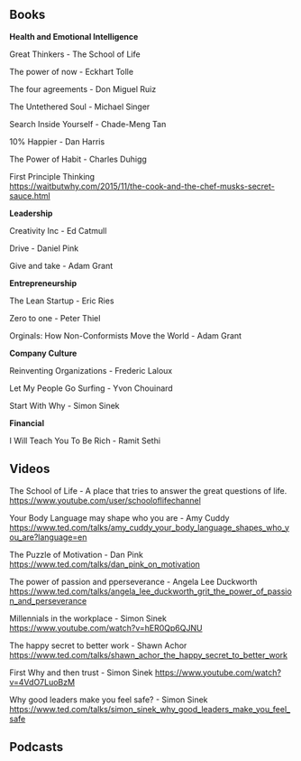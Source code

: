 ## **Books** 


**Health and Emotional Intelligence**

Great Thinkers - The School of Life 

The power of now - Eckhart Tolle 

The four agreements - Don Miguel Ruiz 

The Untethered Soul - Michael Singer 

Search Inside Yourself - Chade-Meng Tan 

10% Happier - Dan Harris 

The Power of Habit - Charles Duhigg 

First Principle Thinking  
https://waitbutwhy.com/2015/11/the-cook-and-the-chef-musks-secret-sauce.html



**Leadership** 

Creativity Inc - Ed Catmull 

Drive - Daniel Pink 

Give and take - Adam Grant 



**Entrepreneurship**

The Lean Startup - Eric Ries 

Zero to one - Peter Thiel 

Orginals: How Non-Conformists Move the World - Adam Grant 



**Company Culture** 

Reinventing Organizations - Frederic Laloux

Let My People Go Surfing - Yvon Chouinard 

Start With Why - Simon Sinek 



**Financial** 

I Will Teach You To Be Rich - Ramit Sethi 



## **Videos** 

The School of Life - A place that tries to answer the great questions of life.  
https://www.youtube.com/user/schooloflifechannel

Your Body Language may shape who you are - Amy Cuddy 
https://www.ted.com/talks/amy_cuddy_your_body_language_shapes_who_you_are?language=en

The Puzzle of Motivation - Dan Pink 
https://www.ted.com/talks/dan_pink_on_motivation

The power of passion and pperseverance - Angela Lee Duckworth 
https://www.ted.com/talks/angela_lee_duckworth_grit_the_power_of_passion_and_perseverance

Millennials in the workplace - Simon Sinek 
https://www.youtube.com/watch?v=hER0Qp6QJNU

The happy secret to better work - Shawn Achor 
https://www.ted.com/talks/shawn_achor_the_happy_secret_to_better_work

First Why and then trust - Simon Sinek 
https://www.youtube.com/watch?v=4VdO7LuoBzM

Why good leaders make you feel safe? - Simon Sinek 
https://www.ted.com/talks/simon_sinek_why_good_leaders_make_you_feel_safe



## **Podcasts** 

